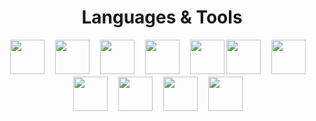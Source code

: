 <h1 align="center">Languages & Tools</h1>
<p align="center">
<b"><img src="https://cdn.jsdelivr.net/gh/devicons/devicon/icons/csharp/csharp-original.svg" style="width: 55px; height: 55px" />ㅤ</b>
<b><img src="https://cdn.jsdelivr.net/gh/devicons/devicon/icons/css3/css3-original.svg" style="width: 55px; height: 55px" />ㅤ</b>
<b><img src="https://cdn.jsdelivr.net/gh/devicons/devicon/icons/html5/html5-original.svg" style="width: 55px; height: 55px" />ㅤ</b>
<b><img src="https://cdn.jsdelivr.net/gh/devicons/devicon/icons/javascript/javascript-original.svg" style="width: 55px; height: 55px" />ㅤ</b>
<b><img src="https://cdn.jsdelivr.net/gh/devicons/devicon/icons/vuejs/vuejs-original.svg" style="width: 55px; height: 55px" /> </b>
<b><img src="https://cdn.jsdelivr.net/gh/devicons/devicon/icons/mysql/mysql-original.svg" style="width: 55px; height: 55px" />ㅤ</b>
<b><img src="https://cdn.jsdelivr.net/gh/devicons/devicon/icons/typescript/typescript-original.svg" style="width: 55px; height: 55px" />ㅤ</b>
<b><img src="https://cdn.jsdelivr.net/gh/devicons/devicon/icons/oracle/oracle-original.svg" style="width: 55px; height: 55px" />ㅤ</b>
<b><img src="https://cdn.jsdelivr.net/gh/devicons/devicon/icons/mongodb/mongodb-original.svg" style="width: 55px; height: 55px" />ㅤ</b>
<b><img src="https://cdn.jsdelivr.net/gh/devicons/devicon/icons/ubuntu/ubuntu-plain.svg" style="width: 55px; height: 55px" />ㅤ</b>
<b><img src="https://cdn.jsdelivr.net/gh/devicons/devicon/icons/nodejs/nodejs-original.svg" style="width: 55px; height: 55px" />ㅤ</b>
</p>                                                                                                                   
                                                                                                                            

